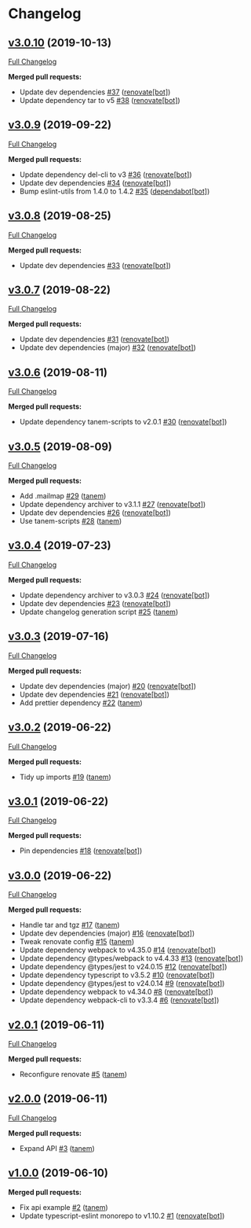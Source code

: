 # Changelog

## [v3.0.10](https://github.com/tanem/archiver-webpack-plugin/tree/v3.0.10) (2019-10-13)
[Full Changelog](https://github.com/tanem/archiver-webpack-plugin/compare/v3.0.9...v3.0.10)

**Merged pull requests:**

- Update dev dependencies [#37](https://github.com/tanem/archiver-webpack-plugin/pull/37) ([renovate[bot]](https://github.com/apps/renovate))
- Update dependency tar to v5 [#38](https://github.com/tanem/archiver-webpack-plugin/pull/38) ([renovate[bot]](https://github.com/apps/renovate))

## [v3.0.9](https://github.com/tanem/archiver-webpack-plugin/tree/v3.0.9) (2019-09-22)
[Full Changelog](https://github.com/tanem/archiver-webpack-plugin/compare/v3.0.8...v3.0.9)

**Merged pull requests:**

- Update dependency del-cli to v3 [#36](https://github.com/tanem/archiver-webpack-plugin/pull/36) ([renovate[bot]](https://github.com/apps/renovate))
- Update dev dependencies [#34](https://github.com/tanem/archiver-webpack-plugin/pull/34) ([renovate[bot]](https://github.com/apps/renovate))
- Bump eslint-utils from 1.4.0 to 1.4.2 [#35](https://github.com/tanem/archiver-webpack-plugin/pull/35) ([dependabot[bot]](https://github.com/apps/dependabot))

## [v3.0.8](https://github.com/tanem/archiver-webpack-plugin/tree/v3.0.8) (2019-08-25)
[Full Changelog](https://github.com/tanem/archiver-webpack-plugin/compare/v3.0.7...v3.0.8)

**Merged pull requests:**

- Update dev dependencies [#33](https://github.com/tanem/archiver-webpack-plugin/pull/33) ([renovate[bot]](https://github.com/apps/renovate))

## [v3.0.7](https://github.com/tanem/archiver-webpack-plugin/tree/v3.0.7) (2019-08-22)
[Full Changelog](https://github.com/tanem/archiver-webpack-plugin/compare/v3.0.6...v3.0.7)

**Merged pull requests:**

- Update dev dependencies [#31](https://github.com/tanem/archiver-webpack-plugin/pull/31) ([renovate[bot]](https://github.com/apps/renovate))
- Update dev dependencies (major) [#32](https://github.com/tanem/archiver-webpack-plugin/pull/32) ([renovate[bot]](https://github.com/apps/renovate))

## [v3.0.6](https://github.com/tanem/archiver-webpack-plugin/tree/v3.0.6) (2019-08-11)
[Full Changelog](https://github.com/tanem/archiver-webpack-plugin/compare/v3.0.5...v3.0.6)

**Merged pull requests:**

- Update dependency tanem-scripts to v2.0.1 [#30](https://github.com/tanem/archiver-webpack-plugin/pull/30) ([renovate[bot]](https://github.com/apps/renovate))

## [v3.0.5](https://github.com/tanem/archiver-webpack-plugin/tree/v3.0.5) (2019-08-09)
[Full Changelog](https://github.com/tanem/archiver-webpack-plugin/compare/v3.0.4...v3.0.5)

**Merged pull requests:**

- Add .mailmap [#29](https://github.com/tanem/archiver-webpack-plugin/pull/29) ([tanem](https://github.com/tanem))
- Update dependency archiver to v3.1.1 [#27](https://github.com/tanem/archiver-webpack-plugin/pull/27) ([renovate[bot]](https://github.com/apps/renovate))
- Update dev dependencies [#26](https://github.com/tanem/archiver-webpack-plugin/pull/26) ([renovate[bot]](https://github.com/apps/renovate))
- Use tanem-scripts [#28](https://github.com/tanem/archiver-webpack-plugin/pull/28) ([tanem](https://github.com/tanem))

## [v3.0.4](https://github.com/tanem/archiver-webpack-plugin/tree/v3.0.4) (2019-07-23)
[Full Changelog](https://github.com/tanem/archiver-webpack-plugin/compare/v3.0.3...v3.0.4)

**Merged pull requests:**

- Update dependency archiver to v3.0.3 [#24](https://github.com/tanem/archiver-webpack-plugin/pull/24) ([renovate[bot]](https://github.com/apps/renovate))
- Update dev dependencies [#23](https://github.com/tanem/archiver-webpack-plugin/pull/23) ([renovate[bot]](https://github.com/apps/renovate))
- Update changelog generation script [#25](https://github.com/tanem/archiver-webpack-plugin/pull/25) ([tanem](https://github.com/tanem))

## [v3.0.3](https://github.com/tanem/archiver-webpack-plugin/tree/v3.0.3) (2019-07-16)
[Full Changelog](https://github.com/tanem/archiver-webpack-plugin/compare/v3.0.2...v3.0.3)

**Merged pull requests:**

- Update dev dependencies (major) [#20](https://github.com/tanem/archiver-webpack-plugin/pull/20) ([renovate[bot]](https://github.com/apps/renovate))
- Update dev dependencies [#21](https://github.com/tanem/archiver-webpack-plugin/pull/21) ([renovate[bot]](https://github.com/apps/renovate))
- Add prettier dependency [#22](https://github.com/tanem/archiver-webpack-plugin/pull/22) ([tanem](https://github.com/tanem))

## [v3.0.2](https://github.com/tanem/archiver-webpack-plugin/tree/v3.0.2) (2019-06-22)
[Full Changelog](https://github.com/tanem/archiver-webpack-plugin/compare/v3.0.1...v3.0.2)

**Merged pull requests:**

- Tidy up imports [#19](https://github.com/tanem/archiver-webpack-plugin/pull/19) ([tanem](https://github.com/tanem))

## [v3.0.1](https://github.com/tanem/archiver-webpack-plugin/tree/v3.0.1) (2019-06-22)
[Full Changelog](https://github.com/tanem/archiver-webpack-plugin/compare/v3.0.0...v3.0.1)

**Merged pull requests:**

- Pin dependencies [#18](https://github.com/tanem/archiver-webpack-plugin/pull/18) ([renovate[bot]](https://github.com/apps/renovate))

## [v3.0.0](https://github.com/tanem/archiver-webpack-plugin/tree/v3.0.0) (2019-06-22)
[Full Changelog](https://github.com/tanem/archiver-webpack-plugin/compare/v2.0.1...v3.0.0)

**Merged pull requests:**

- Handle tar and tgz [#17](https://github.com/tanem/archiver-webpack-plugin/pull/17) ([tanem](https://github.com/tanem))
- Update dev dependencies (major) [#16](https://github.com/tanem/archiver-webpack-plugin/pull/16) ([renovate[bot]](https://github.com/apps/renovate))
- Tweak renovate config [#15](https://github.com/tanem/archiver-webpack-plugin/pull/15) ([tanem](https://github.com/tanem))
- Update dependency webpack to v4.35.0 [#14](https://github.com/tanem/archiver-webpack-plugin/pull/14) ([renovate[bot]](https://github.com/apps/renovate))
- Update dependency @types/webpack to v4.4.33 [#13](https://github.com/tanem/archiver-webpack-plugin/pull/13) ([renovate[bot]](https://github.com/apps/renovate))
- Update dependency @types/jest to v24.0.15 [#12](https://github.com/tanem/archiver-webpack-plugin/pull/12) ([renovate[bot]](https://github.com/apps/renovate))
- Update dependency typescript to v3.5.2 [#10](https://github.com/tanem/archiver-webpack-plugin/pull/10) ([renovate[bot]](https://github.com/apps/renovate))
- Update dependency @types/jest to v24.0.14 [#9](https://github.com/tanem/archiver-webpack-plugin/pull/9) ([renovate[bot]](https://github.com/apps/renovate))
- Update dependency webpack to v4.34.0 [#8](https://github.com/tanem/archiver-webpack-plugin/pull/8) ([renovate[bot]](https://github.com/apps/renovate))
- Update dependency webpack-cli to v3.3.4 [#6](https://github.com/tanem/archiver-webpack-plugin/pull/6) ([renovate[bot]](https://github.com/apps/renovate))

## [v2.0.1](https://github.com/tanem/archiver-webpack-plugin/tree/v2.0.1) (2019-06-11)
[Full Changelog](https://github.com/tanem/archiver-webpack-plugin/compare/v2.0.0...v2.0.1)

**Merged pull requests:**

- Reconfigure renovate [#5](https://github.com/tanem/archiver-webpack-plugin/pull/5) ([tanem](https://github.com/tanem))

## [v2.0.0](https://github.com/tanem/archiver-webpack-plugin/tree/v2.0.0) (2019-06-11)
[Full Changelog](https://github.com/tanem/archiver-webpack-plugin/compare/v1.0.0...v2.0.0)

**Merged pull requests:**

- Expand API [#3](https://github.com/tanem/archiver-webpack-plugin/pull/3) ([tanem](https://github.com/tanem))

## [v1.0.0](https://github.com/tanem/archiver-webpack-plugin/tree/v1.0.0) (2019-06-10)

**Merged pull requests:**

- Fix api example [#2](https://github.com/tanem/archiver-webpack-plugin/pull/2) ([tanem](https://github.com/tanem))
- Update typescript-eslint monorepo to v1.10.2 [#1](https://github.com/tanem/archiver-webpack-plugin/pull/1) ([renovate[bot]](https://github.com/apps/renovate))
